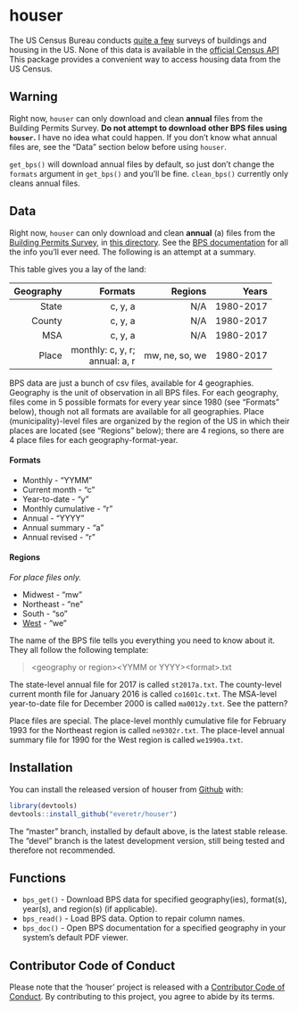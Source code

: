 
<!-- README.md is generated from README.Rmd. Please edit that file -->

# houser

The US Census Bureau conducts [quite a
few](https://www.census.gov/econ/construction.html) surveys of buildings
and housing in the US. None of this data is available in the [official
Census API](https://www.census.gov/data/developers/data-sets.html) This
package provides a convenient way to access housing data from the US
Census.

## Warning

Right now, `houser` can only download and clean **annual** files from
the Building Permits Survey. **Do not attempt to download other BPS
files using `houser`.** I have no idea what could happen. If you don’t
know what annual files are, see the “Data” section below before using
`houser`.

`get_bps()` will download annual files by default, so just don’t change
the `formats` argument in `get_bps()` and you’ll be fine. `clean_bps()`
currently only cleans annual files.

## Data

Right now, `houser` can only download and clean **annual** (a) files
from the [Building Permits
Survey](https://www.census.gov/construction/bps/), in [this
directory](https://www2.census.gov/econ/bps/). See the [BPS
documentation](https://www2.census.gov/econ/bps/Documentation/) for all
the info you’ll ever need. The following is an attempt at a summary.

This table gives you a lay of the
land:

| Geography |                           Formats |        Regions |     Years |
| --------: | --------------------------------: | -------------: | --------: |
|     State |                           c, y, a |            N/A | 1980-2017 |
|    County |                           c, y, a |            N/A | 1980-2017 |
|       MSA |                           c, y, a |            N/A | 1980-2017 |
|     Place | monthly: c, y, r;<br>annual: a, r | mw, ne, so, we | 1980-2017 |

BPS data are just a bunch of csv files, available for 4 geographies.
Geography is the unit of observation in all BPS files. For each
geography, files come in 5 possible formats for every year since 1980
(see “Formats” below), though not all formats are available for all
geographies. Place (municipality)-level files are organized by the
region of the US in which their places are located (see “Regions”
below); there are 4 regions, so there are 4 place files for each
geography-format-year.

#### Formats

  - Monthly - “YYMM”
  - Current month - “c”
  - Year-to-date - “y”
  - Monthly cumulative - “r”
  - Annual - “YYYY”
  - Annual summary - “a”
  - Annual revised - “r”

#### Regions

*For place files only.*

  - Midwest - “mw”
  - Northeast - “ne”
  - South - “so”
  - [West](https://media.giphy.com/media/f8HlgFSGiCpkk/giphy.gif) - “we”

The name of the BPS file tells you everything you need to know about it.
They all follow the following template:

> \<geography or region\>\<YYMM or YYYY\>\<format\>.txt

The state-level annual file for 2017 is called `st2017a.txt`. The
county-level current month file for January 2016 is called
`co1601c.txt`. The MSA-level year-to-date file for December 2000 is
called `ma0012y.txt`. See the pattern?

Place files are special. The place-level monthly cumulative file for
February 1993 for the Northeast region is called `ne9302r.txt`. The
place-level annual summary file for 1990 for the West region is called
`we1990a.txt`.

## Installation

You can install the released version of houser from
[Github](https://www.github.com/everet/houser) with:

``` r
library(devtools)
devtools::install_github("everetr/houser")
```

The “master” branch, installed by default above, is the latest stable
release. The “devel” branch is the latest development version, still
being tested and therefore not recommended.

## Functions

  - `bps_get()` - Download BPS data for specified geography(ies),
    format(s), year(s), and region(s) (if applicable).
  - `bps_read()` - Load BPS data. Option to repair column names.
  - `bps_doc()` - Open BPS documentation for a specified geography in
    your system’s default PDF viewer.

## Contributor Code of Conduct

Please note that the ‘houser’ project is released with a [Contributor
Code of Conduct](CODE_OF_CONDUCT.md). By contributing to this project,
you agree to abide by its terms.
